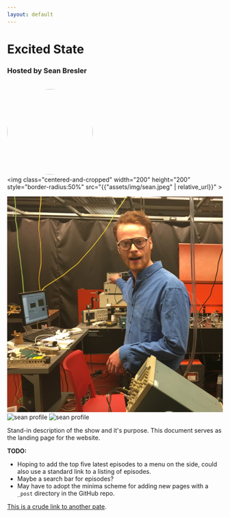 ```yaml
---
layout: default
---
```


# Excited State
### Hosted by Sean Bresler

<br><img class="centered-and-cropped" width="200" height="200" style="border-radius:50%" src="{{site.profile | relative_url}}" >
<br><img class="centered-and-cropped" width="200" height="200" style="border-radius:50%" src="{{"assets/img/sean.jpeg" | relative_url}}" >

![sean profile](assets/img/sean.jpeg)
![sean profile]('assets/img/sean.jpeg')
![sean profile]('greenkidneybean.github.io/excited-state/assets/img/sean.jpeg')

Stand-in description of the show and it's purpose.  This document serves as the landing page for the website.  

**TODO:**
* Hoping to add the top five latest episodes to a menu on the side, could also use a standard link to a listing of episodes.  
* Maybe a search bar for episodes?  
* May have to adopt the minima scheme for adding new pages with a `_post` directory in the GitHub repo.

[This is a crude link to another pate](./another-page.html).
